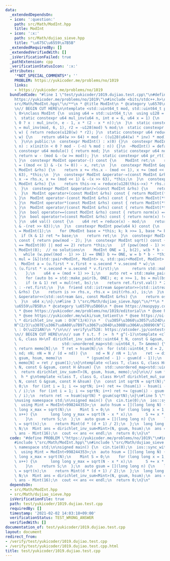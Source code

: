 ```yaml
---
data:
  _extendedDependsOn:
  - icon: ':question:'
    path: src/Math/ModInt.hpp
    title: ModInt
  - icon: ':x:'
    path: src/Math/dujiao_sieve.hpp
    title: "\u675C\u6559\u7B5B"
  _extendedRequiredBy: []
  _extendedVerifiedWith: []
  _isVerificationFailed: true
  _pathExtension: cpp
  _verificationStatusIcon: ':x:'
  attributes:
    '*NOT_SPECIAL_COMMENTS*': ''
    PROBLEM: https://yukicoder.me/problems/no/1019
    links:
    - https://yukicoder.me/problems/no/1019
  bundledCode: "#line 1 \"test/yukicoder/1019.dujiao.test.cpp\"\n#define PROBLEM \"\
    https://yukicoder.me/problems/no/1019\"\n#include <bits/stdc++.h>\n#line 3 \"\
    src/Math/ModInt.hpp\"\n/**\n * @title ModInt\n * @category \u6570\u5B66\n */\n\
    \n// BEGIN CUT HERE\n\ntemplate <std::uint64_t mod, std::uint64_t prim_root =\
    \ 0>\nclass ModInt {\n  using u64 = std::uint64_t;\n  using u128 = __uint128_t;\n\
    \  static constexpr u64 mul_inv(u64 n, int e = 6, u64 x = 1) {\n    return e ==\
    \ 0 ? x : mul_inv(n, e - 1, x * (2 - x * n));\n  }\n  static constexpr u64 inv\
    \ = mul_inv(mod, 6, 1), r2 = -u128(mod) % mod;\n  static constexpr u64 init(u64\
    \ w) { return reduce(u128(w) * r2); }\n  static constexpr u64 reduce(const u128\
    \ w) {\n    return u64(w >> 64) + mod - ((u128(u64(w) * inv) * mod) >> 64);\n\
    \  }\n\n public:\n  constexpr ModInt() : x(0) {}\n  constexpr ModInt(std::int64_t\
    \ n) : x(init(n < 0 ? mod - (-n) % mod : n)) {}\n  ~ModInt() = default;\n  static\
    \ constexpr u64 modulo() { return mod; }\n  static constexpr u64 norm(u64 w) {\
    \ return w - (mod & -(w >= mod)); }\n  static constexpr u64 pr_rt() { return prim_root;\
    \ }\n  constexpr ModInt operator-() const {\n    ModInt ret;\n    return ret.x\
    \ = ((mod << 1) & -(x != 0)) - x, ret;\n  }\n  constexpr ModInt &operator+=(const\
    \ ModInt &rhs) {\n    return x += rhs.x - (mod << 1), x += (mod << 1) & -(x >>\
    \ 63), *this;\n  }\n  constexpr ModInt &operator-=(const ModInt &rhs) {\n    return\
    \ x -= rhs.x, x += (mod << 1) & -(x >> 63), *this;\n  }\n  constexpr ModInt &operator*=(const\
    \ ModInt &rhs) {\n    return this->x = reduce(u128(this->x) * rhs.x), *this;\n\
    \  }\n  constexpr ModInt &operator/=(const ModInt &rhs) {\n    return this->operator*=(rhs.inverse());\n\
    \  }\n  ModInt operator+(const ModInt &rhs) const { return ModInt(*this) += rhs;\
    \ }\n  ModInt operator-(const ModInt &rhs) const { return ModInt(*this) -= rhs;\
    \ }\n  ModInt operator*(const ModInt &rhs) const { return ModInt(*this) *= rhs;\
    \ }\n  ModInt operator/(const ModInt &rhs) const { return ModInt(*this) /= rhs;\
    \ }\n  bool operator==(const ModInt &rhs) const { return norm(x) == norm(rhs.x);\
    \ }\n  bool operator!=(const ModInt &rhs) const { return norm(x) != norm(rhs.x);\
    \ }\n  u64 val() const {\n    u64 ret = reduce(x) - mod;\n    return ret + (mod\
    \ & -(ret >> 63));\n  }\n  constexpr ModInt pow(u64 k) const {\n    ModInt ret\
    \ = ModInt(1);\n    for (ModInt base = *this; k; k >>= 1, base *= base)\n    \
    \  if (k & 1) ret *= base;\n    return ret;\n  }\n  constexpr ModInt inverse()\
    \ const { return pow(mod - 2); }\n  constexpr ModInt sqrt() const {\n    if (*this\
    \ == ModInt(0) || mod == 2) return *this;\n    if (pow((mod - 1) >> 1) != 1) return\
    \ ModInt(0);  // no solutions\n    ModInt ONE = 1, b(2), w(b * b - *this);\n \
    \   while (w.pow((mod - 1) >> 1) == ONE) b += ONE, w = b * b - *this;\n    auto\
    \ mul = [&](std::pair<ModInt, ModInt> u, std::pair<ModInt, ModInt> v) {\n    \
    \  ModInt a = (u.first * v.first + u.second * v.second * w);\n      ModInt b =\
    \ (u.first * v.second + u.second * v.first);\n      return std::make_pair(a, b);\n\
    \    };\n    u64 e = (mod + 1) >> 1;\n    auto ret = std::make_pair(ONE, ModInt(0));\n\
    \    for (auto bs = std::make_pair(b, ONE); e; e >>= 1, bs = mul(bs, bs))\n  \
    \    if (e & 1) ret = mul(ret, bs);\n    return ret.first.val() * 2 < mod ? ret.first\
    \ : -ret.first;\n  }\n  friend std::istream &operator>>(std::istream &is, ModInt\
    \ &rhs) {\n    return is >> rhs.x, rhs.x = init(rhs.x), is;\n  }\n  friend std::ostream\
    \ &operator<<(std::ostream &os, const ModInt &rhs) {\n    return os << rhs.val();\n\
    \  }\n  u64 x;\n};\n#line 3 \"src/Math/dujiao_sieve.hpp\"\n/**\n * @title \u675C\
    \u6559\u7B5B\n * @category \u6570\u5B66\n * @see https://maspypy.com/yukicoder-no-886-direct\n\
    \ * @see https://yukicoder.me/problems/no/1019/editorial\n * @see https://en.wikipedia.org/wiki/M%C3%B6bius_inversion_formula\n\
    \ * @see https://yukicoder.me/wiki/sum_totient\n * @see https://oi-wiki.org/math/du/\n\
    \ * dirichlet_inv_sum : O(N^(3/4))\n *  (\u305F\u3060\u3057\u524D\u51E6\u7406\u3067\
    N^(2/3)\u307E\u3067\u8A08\u7B97\u3067\u304D\u308B\u306A\u3089O(N^(2/3)))\n * dirichlet_mul_sum\
    \ : O(\u221AN)\n */\n\n// verify\u7528: https://atcoder.jp/contests/abc172/tasks/abc172_d\n\
    \n// BEGIN CUT HERE\n\n// sum f s.t. f :=  h * g^(-1)\ntemplate <class T, class\
    \ G, class H>\nT dirichlet_inv_sum(std::uint64_t N, const G &gsum, const H &hsum,\n\
    \                    std::unordered_map<std::uint64_t, T> &memo) {\n  if (memo.count(N))\
    \ return memo[N];\n  T ret = hsum(N);\n  for (std::uint64_t d = 2, nN = N / d,\
    \ nd; nN; nN = N / (d = nd)) {\n    nd = N / nN + 1;\n    ret -= dirichlet_inv_sum<T>(nN,\
    \ gsum, hsum, memo)\n           * (gsum(nd - 1) - gsum(d - 1));\n  }\n  return\
    \ memo[N] = ret / gsum(1);\n}\ntemplate <class T, class G, class H>\nT dirichlet_inv_sum(std::uint64_t\
    \ N, const G &gsum, const H &hsum) {\n  std::unordered_map<std::uint64_t, T> memo;\n\
    \  return dirichlet_inv_sum<T>(N, gsum, hsum, memo);\n}\n\n// sum f s.t. f :=\
    \  h * g\ntemplate <class T, class G, class H>\nT dirichlet_mul_sum(std::uint64_t\
    \ N, const G &gsum, const H &hsum) {\n  const int sqrtN = sqrt(N);\n  T ret =\
    \ 0;\n  for (int i = 1; i <= sqrtN; i++) ret += (hsum(i) - hsum(i - 1)) * gsum(N\
    \ / i);\n  for (int i = 1; i <= sqrtN; i++) ret += (gsum(i) - gsum(i - 1)) * hsum(N\
    \ / i);\n  return ret -= hsum(sqrtN) * gsum(sqrtN);\n}\n#line 5 \"test/yukicoder/1019.dujiao.test.cpp\"\
    \nusing namespace std;\n\nsigned main() {\n  cin.tie(0);\n  ios::sync_with_stdio(false);\n\
    \  using Mint = ModInt<998244353>;\n  auto hsum = [](long long N) {\n    long\
    \ long x_max = sqrt(N);\n    Mint S = 0;\n    for (long long x = 1; x <= x_max;\
    \ x++) {\n      long long y_max = sqrt(N - x * x);\n      S += x * (1 + 2 * y_max);\n\
    \    }\n    return S;\n  };\n  auto gsum = [](long long n) {\n    long long d\
    \ = sqrt(n);\n    return Mint(d * (d + 1) / 2);\n  };\n  long long N;\n  cin >>\
    \ N;\n  Mint ans = dirichlet_inv_sum<Mint>(N, gsum, hsum);\n  ans = Mint(24) *\
    \ ans - Mint(16);\n  cout << ans << endl;\n  return 0;\n}\n"
  code: "#define PROBLEM \"https://yukicoder.me/problems/no/1019\"\n#include <bits/stdc++.h>\n\
    #include \"src/Math/ModInt.hpp\"\n#include \"src/Math/dujiao_sieve.hpp\"\nusing\
    \ namespace std;\n\nsigned main() {\n  cin.tie(0);\n  ios::sync_with_stdio(false);\n\
    \  using Mint = ModInt<998244353>;\n  auto hsum = [](long long N) {\n    long\
    \ long x_max = sqrt(N);\n    Mint S = 0;\n    for (long long x = 1; x <= x_max;\
    \ x++) {\n      long long y_max = sqrt(N - x * x);\n      S += x * (1 + 2 * y_max);\n\
    \    }\n    return S;\n  };\n  auto gsum = [](long long n) {\n    long long d\
    \ = sqrt(n);\n    return Mint(d * (d + 1) / 2);\n  };\n  long long N;\n  cin >>\
    \ N;\n  Mint ans = dirichlet_inv_sum<Mint>(N, gsum, hsum);\n  ans = Mint(24) *\
    \ ans - Mint(16);\n  cout << ans << endl;\n  return 0;\n}\n"
  dependsOn:
  - src/Math/ModInt.hpp
  - src/Math/dujiao_sieve.hpp
  isVerificationFile: true
  path: test/yukicoder/1019.dujiao.test.cpp
  requiredBy: []
  timestamp: '2021-02-02 14:03:18+09:00'
  verificationStatus: TEST_WRONG_ANSWER
  verifiedWith: []
documentation_of: test/yukicoder/1019.dujiao.test.cpp
layout: document
redirect_from:
- /verify/test/yukicoder/1019.dujiao.test.cpp
- /verify/test/yukicoder/1019.dujiao.test.cpp.html
title: test/yukicoder/1019.dujiao.test.cpp
---
```

